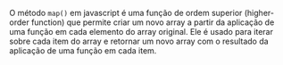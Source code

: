 O método `map()` em javascript é uma função de ordem superior (higher-order function) que permite criar um novo array a partir da aplicação de uma função em cada elemento do array original. Ele é usado para iterar sobre cada item do array e retornar um novo array com o resultado da aplicação de uma função em cada item.

